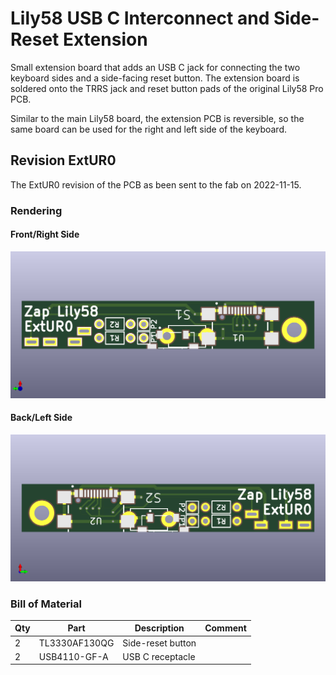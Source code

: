 # Lily58 USB C Interconnect and Side-Reset Extension

Small extension board that adds an USB C jack for connecting the two keyboard sides
and a side-facing reset button.
The extension board is soldered onto the TRRS jack and reset button pads of the original Lily58 Pro PCB.

Similar to the main Lily58 board, the extension PCB is reversible,
so the same board can be used for the right and left side of the keyboard.

## Revision ExtUR0

The ExtUR0 revision of the PCB as been sent to the fab on 2022-11-15.

### Rendering

#### Front/Right Side
![Front!](/Lily58_Pro_USB_C_Reset_Ext/revisions/ExtUR0/front.png "Front aka Right Hand Side")

#### Back/Left Side
![Back!](/Lily58_Pro_USB_C_Reset_Ext/revisions/ExtUR0/back.png "Back aka Left Hand Side")

### Bill of Material

| Qty | Part          | Description       | Comment |
| --- | ------------- | ----------------  | ---
|   2 | TL3330AF130QG | Side-reset button |
|   2 | USB4110-GF-A  | USB C receptacle  |